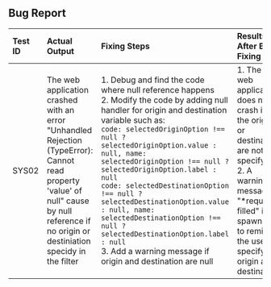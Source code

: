 ## Bug Report
| Test ID | Actual Output | Fixing Steps | Results After Bug Fixing |
| :-      | :-            | :-           | :-                       |
| SYS02 | The web application crashed with an error "Unhandled Rejection (TypeError): Cannot read property 'value' of null" cause by null reference if no origin or destiniation specidy in the filter | 1. Debug and find the code where null reference happens<br>2. Modify the code by adding null handler for origin and destination variable such as: <br>`code: selectedOriginOption !== null ? selectedOriginOption.value : null, name: selectedOriginOption !== null ? selectedOriginOption.label : null` <br>`code: selectedDestinationOption !== null ? selectedDestinationOption.value : null, name: selectedDestinationOption !== null ? selectedDestinationOption.label : null` <br>3. Add a warning message if origin and destination are null | 1. The web application does not crash if the origin or destination are not specify<br>2. A warning message "*requried filled" is spawned to remind the user to specify origin and destination 